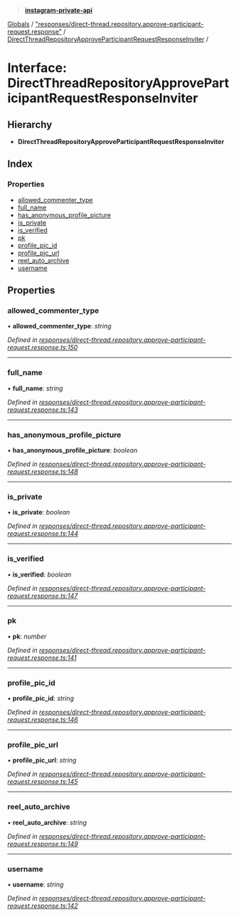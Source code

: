 > **[instagram-private-api](../README.md)**

[Globals](../README.md) / ["responses/direct-thread.repository.approve-participant-request.response"](../modules/_responses_direct_thread_repository_approve_participant_request_response_.md) / [DirectThreadRepositoryApproveParticipantRequestResponseInviter](_responses_direct_thread_repository_approve_participant_request_response_.directthreadrepositoryapproveparticipantrequestresponseinviter.md) /

# Interface: DirectThreadRepositoryApproveParticipantRequestResponseInviter

## Hierarchy

* **DirectThreadRepositoryApproveParticipantRequestResponseInviter**

## Index

### Properties

* [allowed_commenter_type](_responses_direct_thread_repository_approve_participant_request_response_.directthreadrepositoryapproveparticipantrequestresponseinviter.md#allowed_commenter_type)
* [full_name](_responses_direct_thread_repository_approve_participant_request_response_.directthreadrepositoryapproveparticipantrequestresponseinviter.md#full_name)
* [has_anonymous_profile_picture](_responses_direct_thread_repository_approve_participant_request_response_.directthreadrepositoryapproveparticipantrequestresponseinviter.md#has_anonymous_profile_picture)
* [is_private](_responses_direct_thread_repository_approve_participant_request_response_.directthreadrepositoryapproveparticipantrequestresponseinviter.md#is_private)
* [is_verified](_responses_direct_thread_repository_approve_participant_request_response_.directthreadrepositoryapproveparticipantrequestresponseinviter.md#is_verified)
* [pk](_responses_direct_thread_repository_approve_participant_request_response_.directthreadrepositoryapproveparticipantrequestresponseinviter.md#pk)
* [profile_pic_id](_responses_direct_thread_repository_approve_participant_request_response_.directthreadrepositoryapproveparticipantrequestresponseinviter.md#profile_pic_id)
* [profile_pic_url](_responses_direct_thread_repository_approve_participant_request_response_.directthreadrepositoryapproveparticipantrequestresponseinviter.md#profile_pic_url)
* [reel_auto_archive](_responses_direct_thread_repository_approve_participant_request_response_.directthreadrepositoryapproveparticipantrequestresponseinviter.md#reel_auto_archive)
* [username](_responses_direct_thread_repository_approve_participant_request_response_.directthreadrepositoryapproveparticipantrequestresponseinviter.md#username)

## Properties

###  allowed_commenter_type

• **allowed_commenter_type**: *string*

*Defined in [responses/direct-thread.repository.approve-participant-request.response.ts:150](https://github.com/dilame/instagram-private-api/blob/01eb399/src/responses/direct-thread.repository.approve-participant-request.response.ts#L150)*

___

###  full_name

• **full_name**: *string*

*Defined in [responses/direct-thread.repository.approve-participant-request.response.ts:143](https://github.com/dilame/instagram-private-api/blob/01eb399/src/responses/direct-thread.repository.approve-participant-request.response.ts#L143)*

___

###  has_anonymous_profile_picture

• **has_anonymous_profile_picture**: *boolean*

*Defined in [responses/direct-thread.repository.approve-participant-request.response.ts:148](https://github.com/dilame/instagram-private-api/blob/01eb399/src/responses/direct-thread.repository.approve-participant-request.response.ts#L148)*

___

###  is_private

• **is_private**: *boolean*

*Defined in [responses/direct-thread.repository.approve-participant-request.response.ts:144](https://github.com/dilame/instagram-private-api/blob/01eb399/src/responses/direct-thread.repository.approve-participant-request.response.ts#L144)*

___

###  is_verified

• **is_verified**: *boolean*

*Defined in [responses/direct-thread.repository.approve-participant-request.response.ts:147](https://github.com/dilame/instagram-private-api/blob/01eb399/src/responses/direct-thread.repository.approve-participant-request.response.ts#L147)*

___

###  pk

• **pk**: *number*

*Defined in [responses/direct-thread.repository.approve-participant-request.response.ts:141](https://github.com/dilame/instagram-private-api/blob/01eb399/src/responses/direct-thread.repository.approve-participant-request.response.ts#L141)*

___

###  profile_pic_id

• **profile_pic_id**: *string*

*Defined in [responses/direct-thread.repository.approve-participant-request.response.ts:146](https://github.com/dilame/instagram-private-api/blob/01eb399/src/responses/direct-thread.repository.approve-participant-request.response.ts#L146)*

___

###  profile_pic_url

• **profile_pic_url**: *string*

*Defined in [responses/direct-thread.repository.approve-participant-request.response.ts:145](https://github.com/dilame/instagram-private-api/blob/01eb399/src/responses/direct-thread.repository.approve-participant-request.response.ts#L145)*

___

###  reel_auto_archive

• **reel_auto_archive**: *string*

*Defined in [responses/direct-thread.repository.approve-participant-request.response.ts:149](https://github.com/dilame/instagram-private-api/blob/01eb399/src/responses/direct-thread.repository.approve-participant-request.response.ts#L149)*

___

###  username

• **username**: *string*

*Defined in [responses/direct-thread.repository.approve-participant-request.response.ts:142](https://github.com/dilame/instagram-private-api/blob/01eb399/src/responses/direct-thread.repository.approve-participant-request.response.ts#L142)*
